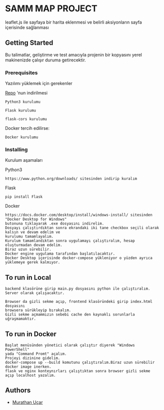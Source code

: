 # SAMM MAP PROJECT

leaflet.js ile sayfaya bir harita eklenmesi ve belirli aksiyonların sayfa içerisinde sağlanması

## Getting Started

Bu talimatlar, geliştirme ve test amacıyla projenin bir kopyasını yerel makinenizde çalışır duruma getirecektir.

### Prerequisites

Yazılımı yüklemek için gerekenler

[Repo](https://github.com/Murathanucar/samm.tech) 'nun indirilmesi

```
Python3 kurulumu
```
```
Flask kurulumu
```
```
flask-cors kurulumu
```
Docker tercih edilirse:
```
Docker kurulumu
```

### Installing

Kurulum aşamaları

Python3

```
https://www.python.org/downloads/ sitesinden indirip kuralım
```
Flask

```
pip install Flask
```
Docker

```
https://docs.docker.com/desktop/install/windows-install/ sitesinden "Docker Desktop for Windows"
butonuna tıklayarak .exe dosyasını indirelim.
Dosyayı çalıştırdıktan sonra ekrandaki iki tane checkbox seçili olarak kalsın ve devam edelim ve
kurulumu tamamlayalım.
Kurulum tamamlandıktan sonra uygulamayı çalıştıralım, hesap oluşturmadan devam edelim.
Biraz uzun sürebilir.
Docker engine uygulama tarafından başlatılacaktır.
Docker Desktop içerisinde docker-compose yükleniyor o yüzden ayrıca yüklemeye gerek kalmıyor.
```

## To run in Local

```
backend klasörüne girip main.py dosyasını python ile çalıştıralım.
Server olarak çalışacaktır. 
```
```
Browser da gizli sekme açıp, frontend klasöründeki girip index.html dosyasını
browsera sürükleyip bırakalım.
Gizli sekme açmammızın sebebi cache den kaynaklı sorunlarla uğraşmamaktır.
```

## To run in Docker

```
Başlat menüsünden yönetici olarak çalıştır diyerek "Windows PowerShell"
yada "Command Promt" açalım.
Projeyi dizinine gidelim.
docker-compose up --build komutunu çalıştıralım.Biraz uzun sürebilir docker image inerken.
flask ve nginx konteynırları çalıştıktan sonra browser gizli sekme açıp localhost yazalım.
```

## Authors

* [Murathan Uçar](https://github.com/Murathanucar)

